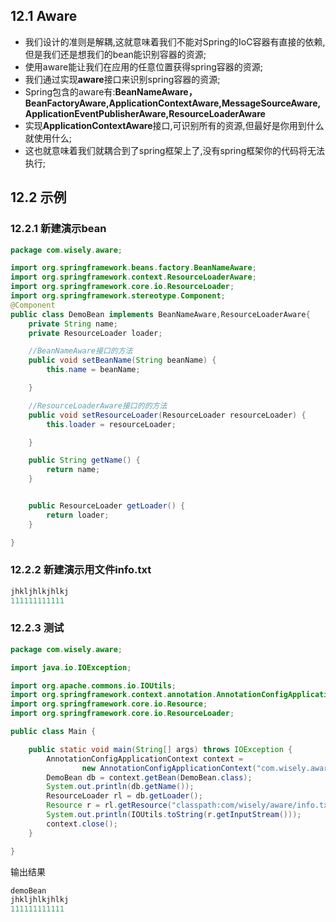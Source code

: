 ## 12.1 Aware
- 我们设计的准则是解耦,这就意味着我们不能对Spring的IoC容器有直接的依赖,但是我们还是想我们的bean能识别容器的资源;
- 使用aware能让我们在应用的任意位置获得spring容器的资源;
- 我们通过实现**aware**接口来识别spring容器的资源;
- Spring包含的aware有:**BeanNameAware，BeanFactoryAware,ApplicationContextAware,MessageSourceAware,ApplicationEventPublisherAware,ResourceLoaderAware**
- 实现**ApplicationContextAware**接口,可识别所有的资源,但最好是你用到什么就使用什么;
- 这也就意味着我们就耦合到了spring框架上了,没有spring框架你的代码将无法执行;



## 12.2 示例
### 12.2.1 新建演示bean
```java
package com.wisely.aware;

import org.springframework.beans.factory.BeanNameAware;
import org.springframework.context.ResourceLoaderAware;
import org.springframework.core.io.ResourceLoader;
import org.springframework.stereotype.Component;
@Component
public class DemoBean implements BeanNameAware,ResourceLoaderAware{
	private String name;
	private ResourceLoader loader;

	//BeanNameAware接口的方法
	public void setBeanName(String beanName) {
		this.name = beanName;

	}

	//ResourceLoaderAware接口的的方法
	public void setResourceLoader(ResourceLoader resourceLoader) {
		this.loader = resourceLoader;

	}

	public String getName() {
		return name;
	}


	public ResourceLoader getLoader() {
		return loader;
	}

}

```
### 12.2.2 新建演示用文件info.txt
```java
jhkljhlkjhlkj
111111111111
```
### 12.2.3 测试
```java
package com.wisely.aware;

import java.io.IOException;

import org.apache.commons.io.IOUtils;
import org.springframework.context.annotation.AnnotationConfigApplicationContext;
import org.springframework.core.io.Resource;
import org.springframework.core.io.ResourceLoader;

public class Main {

	public static void main(String[] args) throws IOException {
		AnnotationConfigApplicationContext context =
        		new AnnotationConfigApplicationContext("com.wisely.aware");
		DemoBean db = context.getBean(DemoBean.class);
		System.out.println(db.getName());
		ResourceLoader rl = db.getLoader();
		Resource r = rl.getResource("classpath:com/wisely/aware/info.txt");
		System.out.println(IOUtils.toString(r.getInputStream()));
		context.close();
	}

}

```

输出结果

```java
demoBean
jhkljhlkjhlkj
111111111111
```